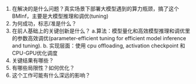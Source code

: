 1. 在解决的是什么问题？真实场景下部署大模型遇到的算力瓶颈，搞了这个 BMInf，主要是大模型推理和调优(tuning)
2. 为何成功，标志/准是什么？
3. 在前人基础上的关键创新是什么？ a.算法：模型量化和高效模型推理和调优里的参数高效调优(parameter-efficient tuning for efficient model inference and tuning). b. 实现层面：使用 cpu offloading, activation checkpoint 和 CPU-GPU优化调度
4. 关键结果有哪些？
5. 有哪些局限性？如何优化？
6. 这个工作可能有什么深远的影响？
